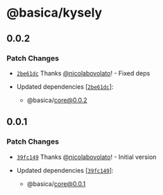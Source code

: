 # @basica/kysely

## 0.0.2

### Patch Changes

- [`2be61dc`](https://github.com/nicolabovolato/basica/commit/2be61dc95150d2e8eaadd8de562d18f0644c979c) Thanks [@nicolabovolato](https://github.com/nicolabovolato)! - Fixed deps

- Updated dependencies [[`2be61dc`](https://github.com/nicolabovolato/basica/commit/2be61dc95150d2e8eaadd8de562d18f0644c979c)]:
  - @basica/core@0.0.2

## 0.0.1

### Patch Changes

- [`39fc149`](https://github.com/nicolabovolato/basica/commit/39fc14933b633a7ad0177e556bd03092d9f05815) Thanks [@nicolabovolato](https://github.com/nicolabovolato)! - Initial version

- Updated dependencies [[`39fc149`](https://github.com/nicolabovolato/basica/commit/39fc14933b633a7ad0177e556bd03092d9f05815)]:
  - @basica/core@0.0.1
